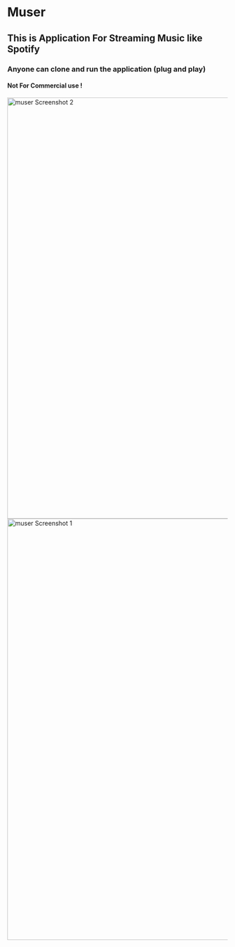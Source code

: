 # Muser

<h2 style="color:"green"; fontWeight:'bold">This is Application For Streaming Music like Spotify</h2>
<h3>Anyone can clone and run the application (plug and play)</h3>

<h4>Not For Commercial use !</h4>


  <img width="961" alt="muser Screenshot 2" src="https://github.com/PivaRos/Muser/assets/71174379/5c881963-c140-499d-8c06-ee748816a6d3">

<img width="962" alt="muser Screenshot 1" src="https://github.com/PivaRos/Muser/assets/71174379/c0918716-8fe3-470c-aae4-9fb3976e2e9d">


  

